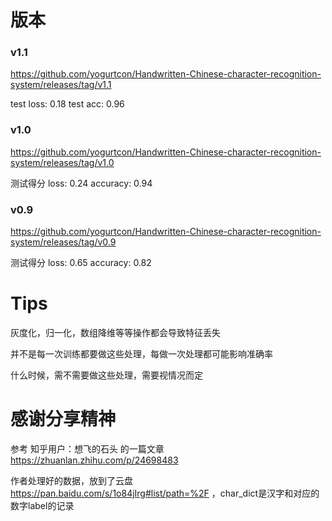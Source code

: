 # 版本

### v1.1 ###

https://github.com/yogurtcon/Handwritten-Chinese-character-recognition-system/releases/tag/v1.1

test loss: 0.18     test acc: 0.96

### v1.0 ###

https://github.com/yogurtcon/Handwritten-Chinese-character-recognition-system/releases/tag/v1.0

测试得分 loss: 0.24 accuracy: 0.94

### v0.9 ###

https://github.com/yogurtcon/Handwritten-Chinese-character-recognition-system/releases/tag/v0.9

测试得分 loss: 0.65 accuracy: 0.82

# Tips

灰度化，归一化，数组降维等等操作都会导致特征丢失

并不是每一次训练都要做这些处理，每做一次处理都可能影响准确率

什么时候，需不需要做这些处理，需要视情况而定

# 感谢分享精神

参考 知乎用户：想飞的石头 的一篇文章 https://zhuanlan.zhihu.com/p/24698483

作者处理好的数据，放到了云盘 https://pan.baidu.com/s/1o84jIrg#list/path=%2F ，char_dict是汉字和对应的数字label的记录

